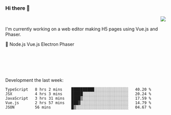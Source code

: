 ### Hi there 👋

<img align="right" src="https://github-readme-stats.vercel.app/api?username=jasonpanggo"/>

<br>
<p align="left">
I'm currently working on a web editor making H5 pages using Vue.js and Phaser.
</p>
<p align="left">
📖 Node.js Vue.js Electron Phaser
</p>
<br>
<br>
<br>
<br>

Development the last week:
<!--START_SECTION:waka-->
```text
TypeScript   8 hrs 2 mins    ██████████░░░░░░░░░░░░░░░   40.20 % 
JSX          4 hrs 3 mins    █████░░░░░░░░░░░░░░░░░░░░   20.24 % 
JavaScript   3 hrs 31 mins   ████▒░░░░░░░░░░░░░░░░░░░░   17.59 % 
Vue.js       2 hrs 57 mins   ███▓░░░░░░░░░░░░░░░░░░░░░   14.79 % 
JSON         56 mins         █▒░░░░░░░░░░░░░░░░░░░░░░░   04.67 % 
```
<!--END_SECTION:waka-->

<!--
**JASONPANGGO/jasonpanggo** is a ✨ _special_ ✨ repository because its `README.md` (this file) appears on your GitHub profile.

Here are some ideas to get you started:

- 🔭 I’m currently working on ...
- 🌱 I’m currently learning ...
- 👯 I’m looking to collaborate on ...
- 🤔 I’m looking for help with ...
- 💬 Ask me about ...
- 📫 How to reach me: ...
- 😄 Pronouns: ...
- ⚡ Fun fact: ...
-->
